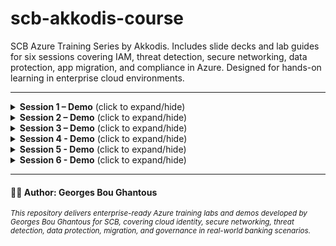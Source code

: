 # scb-akkodis-course
SCB Azure Training Series by Akkodis. Includes slide decks and lab guides for six sessions covering IAM, threat detection, secure networking, data protection, app migration, and compliance in Azure. Designed for hands-on learning in enterprise cloud environments.

---
<details>
<summary><strong>Session 1 – Demo</strong> (click to expand/hide)</summary>

### 🧪 Hands-On Lab: Secure Storage Access Using ARM Template and RFC 1918 IP Strategy

#### 🏷️ Lab Title
Deploy a Secure Logging Architecture with Private Endpoint and RFC 1918 IP Strategy Using ARM JSON

#### 🎯 Lab Objective
Deploy a logging subnet and storage account using RFC 1918 IP address space, and integrate it with a Private Endpoint and Private DNS Zone to enforce internal-only access — following best practice cloud security architecture.

#### ✅ Lab Scenario
A centralized logging application resides within AppSubnet. This app must write logs to an Azure Storage account, which must not be accessible over the internet.

### 🔧 Lab Steps Overview

| Setup Step | Description                                      |
|------------|--------------------------------------------------|
| 1          | Create the Resource Group                        |
| 2          | Create the ARM Template                          |

| Deploy Step | Description                                     |
|-------------|-------------------------------------------------|
| 1           | Deploy the ARM Template                         |
| 2           | Create the Private Endpoint                     |
| 3           | Create and Link Private DNS Zone                |

| Test Step   | Description                                     |
|-------------|-------------------------------------------------|
| 1           | Verify DNS Resolution (from inside the VNet)    |
| 2           | Confirm Public Access Blocked                   |
| 3           | (Optional) Create a Test VM in the VNet         |
| 4           | (Optional) SSH into the Test VM                 |
| 5           | (Optional) Test DNS and Storage Access from VM  |
| 6           | (Optional) Test Internet Blocking via NSG       |

| Expected Outcome | Description                                                      |
|------------------|------------------------------------------------------------------|
| 1                | Storage account is only accessible privately                     |
| 2                | DNS resolves to private IP inside the VNet                       |
| 3                | Public access is blocked as expected                             |
| 4                | Private endpoint and DNS zone are validated                      |
| 5                | A secure VNet using `10.50.0.0/16` with subnetting               |
| 6                | A storage account that’s only accessible over the private network|
| 7                | DNS correctly resolving via `privatelink.blob.core.windows.net`  |
| 8                | Full validation that no public access is allowed, and internal routing works

</details>

<details>
<summary><strong>Session 2 – Demo</strong> (click to expand/hide)</summary>

### 🧪 Hands-On Lab: Sentinel Lab – Key Vault Detection

#### 🏷️ Lab Title
Detect and Respond to Suspicious Access Patterns in Azure Key Vault Using Microsoft Sentinel

#### 🎯 Lab Objective
Simulate and detect excessive secret access by a privileged identity, trigger a Microsoft Sentinel analytics rule, and automate the response using a Logic App to disable the account and notify the SOC team.

#### ✅ Lab Scenario
A privileged user retrieves secrets from Azure Key Vault more frequently than expected, indicating possible insider threat or credential misuse.

## 🔧 Lab Steps Overview

| Setup Step | Description                                      |
| ---------- | ------------------------------------------------ |
| 1          | Create Resource Group and Key Vault              |
| 2          | Assign Key Vault Contributor role to a test user |
| 3          | Enable diagnostic logging to Log Analytics       |

| Detection Step | Description                                  |
| -------------- | -------------------------------------------- |
| 1              | Simulate 10 secret retrievals using CLI loop |
| 2              | Author Sentinel Analytics Rule using KQL     |

| Response Step | Description                                 |
| ------------- | ------------------------------------------- |
| 1             | Create Logic App Playbook for auto-response |
| 2             | Connect playbook to analytics rule          |

| Expected Outcome | Description                                                |
| ---------------- | ---------------------------------------------------------- |
| 1                | Sentinel incident created upon detection                   |
| 2                | User account automatically disabled via Graph API          |
| 3                | SOC notified via Teams                                     |
| 4                | Event archived and metrics visible in Workbooks/Dashboards |
| 5                | End-to-end audit-traceable response workflow confirmed     |

</details>

<details>
<summary><strong>Session 3 – Demo</strong> (click to expand/hide)</summary>

### 🧪 Hands-On Lab: NSG Flow Visibility Lab – Monitor and Block Intra-VNet Traffic

#### 🏷️ Lab Title
Simulate and monitor denied traffic within Azure Virtual Networks using Network Security Groups (NSGs) and Flow Logs

#### 🎯 Lab Objective
Deploy a 2-tier segmented network with enforced NSG rules to block unauthorized east-west traffic. Use Network Watcher to monitor and validate traffic visibility and rule effectiveness.

#### ✅ Lab Scenario
A frontend VM (`vm-web`) is placed in a web subnet and attempts SSH access to a backend VM (`vm-app`) in a secure subnet. An NSG rule blocks the connection, and flow logs are used to confirm denied traffic events.

---

### 🔧 Lab Steps Overview

| Setup Step | Description                                         |
|------------|-----------------------------------------------------|
| 1          | Deploy infrastructure using Bicep or CLI            |
| 2          | Apply NSG to deny SSH from web-subnet to app-subnet |
| 3          | Enable Network Watcher in the region                |

| Validation Step | Description                                    |
|-----------------|------------------------------------------------|
| 1               | Attempt SSH from vm-web to vm-app              |
| 2               | Confirm connection is denied due to NSG rule   |
| 3               | Analyze NSG Flow Logs for denied traffic       |

| Expected Outcome | Description                                   |
|------------------|-----------------------------------------------|
| 1                | East-west SSH blocked by explicit NSG rule    |
| 2                | Flow logs show denied TCP/22 traffic          |
| 3                | Demonstrates intra-VNet traffic visibility    |

</details>

<details>
<summary><strong>Session 4 - Demo</strong> (click to expand/hide)</summary>

### 🧪 Hands-On Lab: Immutable Storage for Audit Compliance

#### 🏷️ Lab Title
Configure Immutable Blob Storage with Protected Append Writes and Legal Hold Using Azure CLI and Portal

#### 🎯 Lab Objective
Implement enterprise-grade immutable storage in Azure Blob to retain critical logs for 7 years in WORM (Write Once Read Many) mode, using CLI and Portal.

#### ✅ Lab Scenario
You are tasked with ensuring security audit logs are immutable and verifiable for a 7-year compliance period.

A storage account and container are deployed with a time-based WORM policy (2555 days), protected append writes, and (optionally) a legal hold.

---

### 🔧 Lab Steps Overview

| Setup Step | Description                                         |
|------------|-----------------------------------------------------|
| 1          | Login to Azure CLI                                  |
| 2          | Create resource group and storage account           |
| 3          | Create blob container                               |
| 4          | Set immutability policy (WORM, append writes)       |
| 5          | Upload sample log file                              |
| 6          | Lock immutability policy                            |
| 7          | (Optional) Apply legal hold                         |

| Validation Step | Description                                    |
|-----------------|------------------------------------------------|
| 1               | Attempt to delete blob (should fail)           |
| 2               | Check immutability policy status               |
| 3               | Confirm append writes are allowed              |
| 4               | (Optional) Check legal hold status             |

| Expected Outcome | Description                                   |
|------------------|-----------------------------------------------|
| 1                | Blob container is immutable for 7 years       |
| 2                | Blob deletion is blocked by WORM policy       |
| 3                | Append writes succeed, but deletes/updates fail|
| 4                | Legal hold is visible and enforced             |

</details>

<details>
<summary><strong>Session 5 - Demo</strong> (click to expand/hide)</summary>

### 🧪 Hands-On Lab: Azure DMS Migration – SQL Server (Docker) to Azure SQL Managed Instance

#### 🏷️ Lab Title
Online Migration from On-Premises SQL Server (Docker) to Azure SQL Managed Instance using Azure Database Migration Service (DMS)

#### 🎯 Lab Objective
Simulate a real-world **online migration** from a local SQL Server (running in Docker) to Azure SQL Managed Instance (MI) using Azure DMS, with all steps performed via Azure CLI and JSON configuration files.

#### ✅ Lab Scenario
You are tasked with migrating a production SQL Server database to Azure SQL MI. The source is simulated using a Docker container. The migration must be automated, auditable, and validated using CLI and SQL queries.

---

### 🔧 Lab Steps Overview

| Setup Step | Description                                                      |
|------------|------------------------------------------------------------------|
| 1          | Prepare Docker SQL Server as the source                          |
| 2          | Define source, target, and database options JSON config files    |
| 3          | Create Azure DMS instance, migration project, and migration task |
| 4          | Monitor migration and validate results in Azure SQL MI           |

| Validation Step | Description                                    |
|-----------------|------------------------------------------------|
| 1               | Connect to Azure SQL MI and validate data      |
| 2               | Confirm schema and row count match source      |
| 3               | Review DMS migration status and logs           |

| Expected Outcome | Description                                   |
|------------------|-----------------------------------------------|
| 1                | Docker SQL Server simulates on-premises source|
| 2                | Azure SQL MI receives data via DMS migration  |
| 3                | CLI automates full workflow                   |
| 4                | Manual or scripted query confirms migration   |

</details>

<details>
<summary><strong>Session 6 - Demo</strong> (click to expand/hide)</summary>

### 🧪 Hands-On Lab: Azure Policy & Blueprints for Enterprise Governance

#### 🏷️ Lab Title
Automate and Enforce Cloud Governance with Azure Policy and Blueprints

#### 🎯 Lab Objective
Design and implement enterprise governance at scale using Azure Policy and Blueprints. Enforce compliance, resource consistency, and security standards across multiple subscriptions using policy definitions, initiatives, and blueprint assignments.

#### ✅ Lab Scenario
You are tasked with ensuring all Azure resources in your organization comply with security and operational standards. You will use Azure Policy to restrict resource types, enforce tagging, and require encryption. Blueprints will be used to deploy standardized environments with built-in compliance controls.

---

### 🔧 Lab Steps Overview

| Setup Step | Description                                                      |
|------------|------------------------------------------------------------------|
| 1          | Create a resource group for governance artifacts                 |
| 2          | Author and assign Azure Policy definitions (e.g., allowed SKUs, required tags, encryption) |
| 3          | Group policies into an initiative and assign to a subscription   |
| 4          | Create and publish an Azure Blueprint with artifacts (policies, RBAC, ARM templates) |
| 5          | Assign the blueprint to a subscription or management group       |

| Validation Step | Description                                    |
|-----------------|------------------------------------------------|
| 1               | Deploy resources and verify policy enforcement  |
| 2               | Attempt to create non-compliant resources      |
| 3               | Review compliance results in Azure Policy blade|
| 4               | Confirm blueprint assignment and artifact deployment |

| Expected Outcome | Description                                   |
|------------------|-----------------------------------------------|
| 1                | Non-compliant resources are denied or flagged |
| 2                | Required tags and settings are enforced       |
| 3                | Blueprint assignments deploy consistent environments |
| 4                | Compliance dashboard reflects policy status   |

</details>

---

#### 🧑‍🏫 Author: Georges Bou Ghantous
<sub><i>This repository delivers enterprise-ready Azure training labs and demos developed by Georges Bou Ghantous for SCB, covering cloud identity, secure networking, threat detection, data protection, migration, and governance in real-world banking scenarios.</i></sub>
